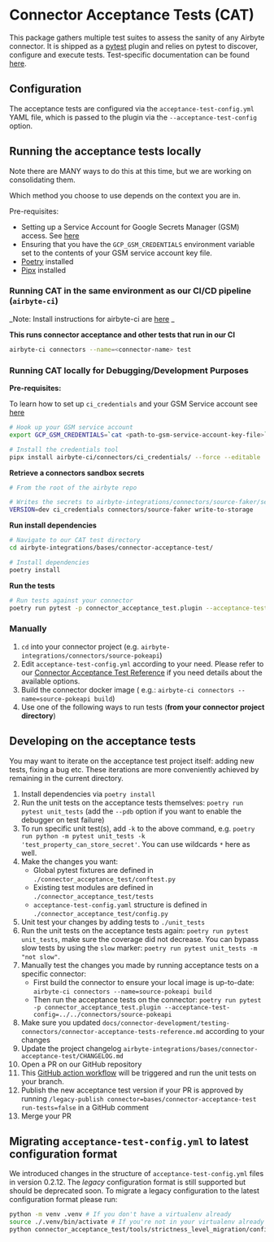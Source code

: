 # Connector Acceptance Tests (CAT)

This package gathers multiple test suites to assess the sanity of any Airbyte connector. It is
shipped as a [pytest](https://docs.pytest.org/en/7.1.x/) plugin and relies on pytest to discover,
configure and execute tests. Test-specific documentation can be found
[here](https://docs.airbyte.com/connector-development/testing-connectors/connector-acceptance-tests-reference/).

## Configuration

The acceptance tests are configured via the `acceptance-test-config.yml` YAML file, which is passed
to the plugin via the `--acceptance-test-config` option.

## Running the acceptance tests locally

Note there are MANY ways to do this at this time, but we are working on consolidating them.

Which method you choose to use depends on the context you are in.

Pre-requisites:

- Setting up a Service Account for Google Secrets Manager (GSM) access. See
  [here](https://github.com/airbytehq/airbyte/blob/master/airbyte-ci/connectors/ci_credentials/README.md)
- Ensuring that you have the `GCP_GSM_CREDENTIALS` environment variable set to the contents of your
  GSM service account key file.
- [Poetry](https://python-poetry.org/docs/#installation) installed
- [Pipx](https://pypa.github.io/pipx/installation/) installed

### Running CAT in the same environment as our CI/CD pipeline (`airbyte-ci`)

_Note: Install instructions for airbyte-ci are
[here](https://github.com/airbytehq/airbyte/blob/master/airbyte-ci/connectors/pipelines/README.md) _

**This runs connector acceptance and other tests that run in our CI**

```bash
airbyte-ci connectors --name=<connector-name> test
```

### Running CAT locally for Debugging/Development Purposes

**Pre-requisites:**

To learn how to set up `ci_credentials` and your GSM Service account see
[here](https://github.com/airbytehq/airbyte/blob/master/airbyte-ci/connectors/ci_credentials/README.md)

```bash
# Hook up your GSM service account
export GCP_GSM_CREDENTIALS=`cat <path-to-gsm-service-account-key-file>`

# Install the credentials tool
pipx install airbyte-ci/connectors/ci_credentials/ --force --editable
```

**Retrieve a connectors sandbox secrets**

```bash
# From the root of the airbyte repo

# Writes the secrets to airbyte-integrations/connectors/source-faker/secrets
VERSION=dev ci_credentials connectors/source-faker write-to-storage
```

**Run install dependencies**

```bash
# Navigate to our CAT test directory
cd airbyte-integrations/bases/connector-acceptance-test/

# Install dependencies
poetry install
```

**Run the tests**

```bash
# Run tests against your connector
poetry run pytest -p connector_acceptance_test.plugin --acceptance-test-config=../../connectors/source-faker --pdb
```

### Manually

1. `cd` into your connector project (e.g. `airbyte-integrations/connectors/source-pokeapi`)
2. Edit `acceptance-test-config.yml` according to your need. Please refer to our
   [Connector Acceptance Test Reference](https://docs.airbyte.com/connector-development/testing-connectors/connector-acceptance-tests-reference/)
   if you need details about the available options.
3. Build the connector docker image ( e.g.: `airbyte-ci connectors --name=source-pokeapi build`)
4. Use one of the following ways to run tests (**from your connector project directory**)

## Developing on the acceptance tests

You may want to iterate on the acceptance test project itself: adding new tests, fixing a bug etc.
These iterations are more conveniently achieved by remaining in the current directory.

1. Install dependencies via `poetry install`
2. Run the unit tests on the acceptance tests themselves: `poetry run pytest unit_tests` (add the
   `--pdb` option if you want to enable the debugger on test failure)
3. To run specific unit test(s), add `-k` to the above command, e.g.
   `poetry run python -m pytest unit_tests -k 'test_property_can_store_secret'`. You can use
   wildcards `*` here as well.
4. Make the changes you want:
   - Global pytest fixtures are defined in `./connector_acceptance_test/conftest.py`
   - Existing test modules are defined in `./connector_acceptance_test/tests`
   - `acceptance-test-config.yaml` structure is defined in `./connector_acceptance_test/config.py`
5. Unit test your changes by adding tests to `./unit_tests`
6. Run the unit tests on the acceptance tests again: `poetry run pytest unit_tests`, make sure the
   coverage did not decrease. You can bypass slow tests by using the `slow` marker:
   `poetry run pytest unit_tests -m "not slow"`.
7. Manually test the changes you made by running acceptance tests on a specific connector:
   - First build the connector to ensure your local image is up-to-date:
     `airbyte-ci connectors --name=source-pokeapi build`
   - Then run the acceptance tests on the connector:
     `poetry run pytest -p connector_acceptance_test.plugin --acceptance-test-config=../../connectors/source-pokeapi`
8. Make sure you updated
   `docs/connector-development/testing-connectors/connector-acceptance-tests-reference.md` according
   to your changes
9. Update the project changelog `airbyte-integrations/bases/connector-acceptance-test/CHANGELOG.md`
10. Open a PR on our GitHub repository
11. This
    [GitHub action workflow](https://github.com/airbytehq/airbyte/blob/master/.github/workflows/cat-tests.yml)
    will be triggered and run the unit tests on your branch.
12. Publish the new acceptance test version if your PR is approved by running
    `/legacy-publish connector=bases/connector-acceptance-test run-tests=false` in a GitHub comment
13. Merge your PR

## Migrating `acceptance-test-config.yml` to latest configuration format

We introduced changes in the structure of `acceptance-test-config.yml` files in version 0.2.12. The
_legacy_ configuration format is still supported but should be deprecated soon. To migrate a legacy
configuration to the latest configuration format please run:

```bash
python -m venv .venv # If you don't have a virtualenv already
source ./.venv/bin/activate # If you're not in your virtualenv already
python connector_acceptance_test/tools/strictness_level_migration/config_migration.py ../../connectors/source-to-migrate/acceptance-test-config.yml
```
